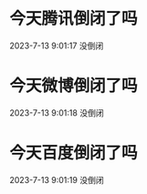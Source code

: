 # 今天腾讯倒闭了吗

2023-7-13 9:01:17 没倒闭

# 今天微博倒闭了吗

2023-7-13 9:01:18 没倒闭

# 今天百度倒闭了吗

2023-7-13 9:01:19 没倒闭


